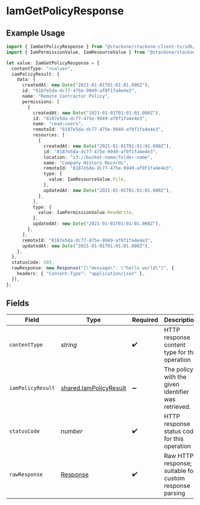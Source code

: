 # IamGetPolicyResponse

## Example Usage

```typescript
import { IamGetPolicyResponse } from "@stackone/stackone-client-ts/sdk/models/operations";
import { IamPermissionValue, IamResourceValue } from "@stackone/stackone-client-ts/sdk/models/shared";

let value: IamGetPolicyResponse = {
  contentType: "<value>",
  iamPolicyResult: {
    data: {
      createdAt: new Date("2021-01-01T01:01:01.000Z"),
      id: "8187e5da-dc77-475e-9949-af0f1fa4e4e3",
      name: "Remote Contractor Policy",
      permissions: [
        {
          createdAt: new Date("2021-01-01T01:01:01.000Z"),
          id: "8187e5da-dc77-475e-9949-af0f1fa4e4e3",
          name: "read:users",
          remoteId: "8187e5da-dc77-475e-9949-af0f1fa4e4e3",
          resources: [
            {
              createdAt: new Date("2021-01-01T01:01:01.000Z"),
              id: "8187e5da-dc77-475e-9949-af0f1fa4e4e3",
              location: "s3://bucket-name/folder-name",
              name: "Company History Records",
              remoteId: "8187e5da-dc77-475e-9949-af0f1fa4e4e3",
              type: {
                value: IamResourceValue.File,
              },
              updatedAt: new Date("2021-01-01T01:01:01.000Z"),
            },
          ],
          type: {
            value: IamPermissionValue.ReadWrite,
          },
          updatedAt: new Date("2021-01-01T01:01:01.000Z"),
        },
      ],
      remoteId: "8187e5da-dc77-475e-9949-af0f1fa4e4e3",
      updatedAt: new Date("2021-01-01T01:01:01.000Z"),
    },
  },
  statusCode: 503,
  rawResponse: new Response("{\"message\": \"hello world\"}", {
    headers: { "Content-Type": "application/json" },
  }),
};
```

## Fields

| Field                                                                   | Type                                                                    | Required                                                                | Description                                                             |
| ----------------------------------------------------------------------- | ----------------------------------------------------------------------- | ----------------------------------------------------------------------- | ----------------------------------------------------------------------- |
| `contentType`                                                           | *string*                                                                | :heavy_check_mark:                                                      | HTTP response content type for this operation                           |
| `iamPolicyResult`                                                       | [shared.IamPolicyResult](../../../sdk/models/shared/iampolicyresult.md) | :heavy_minus_sign:                                                      | The policy with the given identifier was retrieved.                     |
| `statusCode`                                                            | *number*                                                                | :heavy_check_mark:                                                      | HTTP response status code for this operation                            |
| `rawResponse`                                                           | [Response](https://developer.mozilla.org/en-US/docs/Web/API/Response)   | :heavy_check_mark:                                                      | Raw HTTP response; suitable for custom response parsing                 |